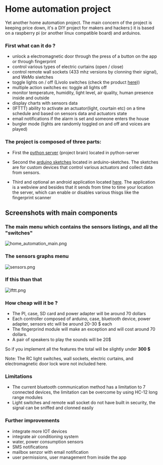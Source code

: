 # Home automation project #

Yet another home automation project. The main concern of the project is keeping price down, it's a DIY project for makers and hackers:) it is based on a raspberry pi (or another linux compatible board) and arduinos.

### First what can it do ? ###

* unlock a electromagnetic door through the press of a button on the app or through fingerprint
* control various types of electric curtains (open / close)
* control remote wall sockets (433 mhz versions by clonning their signal), and WeMo siwtches
* toggle lights on / off (Livolo switches (check the product [here](https://www.aliexpress.com/item/Free-Shipping-Livolo-EU-Standard-Remote-Switch-White-Crystal-Glass-Panel-110-250V-Wall-Light-Remote/629004768.html?spm=2114.13010608.0.126.Mt7G6z)))
* multiple action switches ex: toggle all lights off
* monitor temperature, humidity, light level, air quality, human presence inside and outside
* display charts with sensors data
* (IFTTT) ability to activate an actuator(light, courtain etc) on a time schedule and based on sensors data and actuators state
* email notifications if the alarm is set and someone enters the house
* burgler mode (lights are randomly toggled on and off and voices are played)

### The project is composed of three parts:

* First the [python server](https://bitbucket.org/danionescu/home-automation/src/a36e18c64b764421f40b6aa6b0157a047b61e5a4/python-server/?at=default) (project brain) located in python-server

* Second the [arduino sketches](https://bitbucket.org/danionescu/home-automation/src/a36e18c64b764421f40b6aa6b0157a047b61e5a4/arduino-sketches/?at=default) located in arduino-sketches. The sketches are for custom devices that control various actuators and collect data from sensors.

* Third and optional an android application located [here](https://bitbucket.org/danionescu/androidhomeautomation). The application is a webview and besides that it sends from time to time your location the server, which can enable or disables various thisgs like the fingerprint scanner

## Screenshots with main components ##

### The main menu which contains the sensors listings, and all the "switches" ###
![home_automation_main.png](https://bitbucket.org/repo/GERMME/images/2704480034-home_automation_main.png)

### The sensors graphs menu ###
![sensors.png](https://bitbucket.org/repo/GERMME/images/3652208713-sensors.png)

### If this than that ###
![ifttt.png](https://bitbucket.org/repo/GERMME/images/977083034-ifttt.png)

### How cheap will it be ?  ###

* The PI, case, SD card and power adapter will be around 70 dollars
* Each controller composed of arduino, case, bluetooth device, power adapter, sensors etc will be around 20-30 $ each
* The fingerprind module will make an exception and will cost around 70 dollars.
* A pair of speakers to play the sounds will be 20$

So if you implement all the features the total will be slightly under **300 $**

Note: The RC light switches, wall sockets, electric curtains, and electromagnetic door lock wore not included here.

### Limitations ###

* The current bluetooth communication method has a limitation to 7 connected devices, the limitation can be overcome by using HC-12 long range modules
* Light switches and remote wall socket do not have built in security, the signal can be sniffed and clonned easily

### Further improvements ###
* integrate more IOT devices
* integrate air conditioning system
* water, power consumption sensors
* SMS notifications
* mailbox senzor with email notification
* user permissions, user management from inside the app